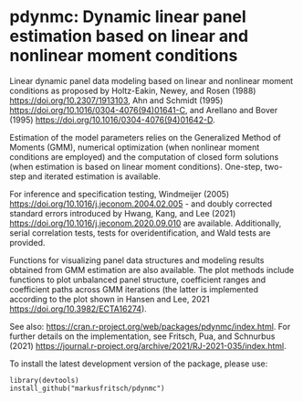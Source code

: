 # pdynmc: Dynamic linear panel estimation based on linear and nonlinear moment conditions

Linear dynamic panel data modeling based on linear and nonlinear moment conditions
as proposed by Holtz-Eakin, Newey, and Rosen (1988) https://doi.org/10.2307/1913103,
Ahn and Schmidt (1995) https://doi.org/10.1016/0304-4076(94)01641-C, and
Arellano and Bover (1995) https://doi.org/10.1016/0304-4076(94)01642-D.

Estimation of the model parameters relies on the Generalized Method of Moments (GMM),
numerical optimization (when nonlinear moment conditions are employed) and the
computation of closed form solutions (when estimation is based on linear moment
conditions). One-step, two-step and iterated estimation is available.

For inference and specification testing, Windmeijer (2005) https://doi.org/10.1016/j.jeconom.2004.02.005 -
and doubly corrected standard errors introduced by Hwang, Kang, and Lee (2021) https://doi.org/10.1016/j.jeconom.2020.09.010
are available. Additionally, serial correlation tests, tests for overidentification,
and Wald tests are provided.

Functions for visualizing panel data structures and modeling results obtained
from GMM estimation are also available. The plot methods include functions to plot
unbalanced panel structure, coefficient ranges and coefficient paths across
GMM iterations (the latter is implemented according to the plot shown in
Hansen and Lee, 2021 https://doi.org/10.3982/ECTA16274).

See also: https://cran.r-project.org/web/packages/pdynmc/index.html.
For further details on the implementation, see Fritsch, Pua, and Schnurbus (2021) https://journal.r-project.org/archive/2021/RJ-2021-035/index.html.


To install the latest development version of the package, please use:
```{r}
library(devtools)
install_github("markusfritsch/pdynmc")
```
